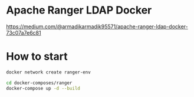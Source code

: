 # Apache Ranger LDAP Docker 

https://medium.com/@armadikarmadik95571/apache-ranger-ldap-docker-73c07a7e6c81

# How to start

```bash
docker network create ranger-env

cd docker-composes/ranger
docker-compose up -d --build

```